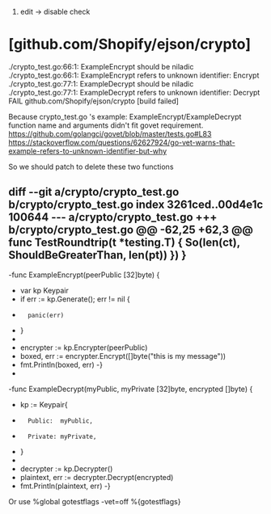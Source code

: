 1. edit -> disable check

# [github.com/Shopify/ejson/crypto]
./crypto_test.go:66:1: ExampleEncrypt should be niladic
./crypto_test.go:66:1: ExampleEncrypt refers to unknown identifier: Encrypt
./crypto_test.go:77:1: ExampleDecrypt should be niladic
./crypto_test.go:77:1: ExampleDecrypt refers to unknown identifier: Decrypt
FAIL    github.com/Shopify/ejson/crypto [build failed]

Because crypto_test.go 's example: ExampleEncrypt/ExampleDecrypt function name and arguments didn't fit govet requirement.
https://github.com/golangci/govet/blob/master/tests.go#L83
https://stackoverflow.com/questions/62627924/go-vet-warns-that-example-refers-to-unknown-identifier-but-why


So we should patch to delete these two functions


diff --git a/crypto/crypto_test.go b/crypto/crypto_test.go
index 3261ced..00d4e1c 100644
--- a/crypto/crypto_test.go
+++ b/crypto/crypto_test.go
@@ -62,25 +62,3 @@ func TestRoundtrip(t *testing.T) {
 		So(len(ct), ShouldBeGreaterThan, len(pt))
 	})
 }
-
-func ExampleEncrypt(peerPublic [32]byte) {
-	var kp Keypair
-	if err := kp.Generate(); err != nil {
-		panic(err)
-	}
-
-	encrypter := kp.Encrypter(peerPublic)
-	boxed, err := encrypter.Encrypt([]byte("this is my message"))
-	fmt.Println(boxed, err)
-}
-
-func ExampleDecrypt(myPublic, myPrivate [32]byte, encrypted []byte) {
-	kp := Keypair{
-		Public:  myPublic,
-		Private: myPrivate,
-	}
-
-	decrypter := kp.Decrypter()
-	plaintext, err := decrypter.Decrypt(encrypted)
-	fmt.Println(plaintext, err)
-}



Or use 
%global gotestflags -vet=off %{gotestflags}
